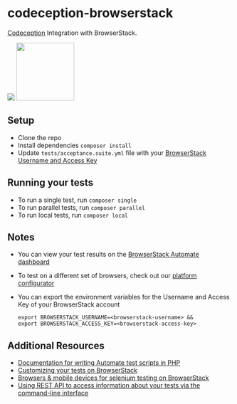 # codeception-browserstack
[Codeception](http://codeception.com) Integration with BrowserStack.

<img src="https://d98b8t1nnulk5.cloudfront.net/production/images/layout/logo-header.png?1469004780"/>

<img src="http://codeception.com/images/logo.svg" width=130 height=130 />


## Setup
* Clone the repo
* Install dependencies `composer install`
* Update `tests/acceptance.suite.yml` file with your [BrowserStack Username and Access Key](https://www.browserstack.com/accounts/settings)

## Running your tests
* To run a single test, run `composer single`
* To run parallel tests, run `composer parallel`
* To run local tests, run `composer local`

## Notes
* You can view your test results on the [BrowserStack Automate dashboard](https://www.browserstack.com/automate)
* To test on a different set of browsers, check out our [platform configurator](https://www.browserstack.com/automate/php#setting-os-and-browser)
* You can export the environment variables for the Username and Access Key of your BrowserStack account
  
  ```
  export BROWSERSTACK_USERNAME=<browserstack-username> &&
  export BROWSERSTACK_ACCESS_KEY=<browserstack-access-key>
  ```
  
## Additional Resources
* [Documentation for writing Automate test scripts in PHP](https://www.browserstack.com/automate/php)
* [Customizing your tests on BrowserStack](https://www.browserstack.com/automate/capabilities)
* [Browsers & mobile devices for selenium testing on BrowserStack](https://www.browserstack.com/list-of-browsers-and-platforms?product=automate)
* [Using REST API to access information about your tests via the command-line interface](https://www.browserstack.com/automate/rest-api)
